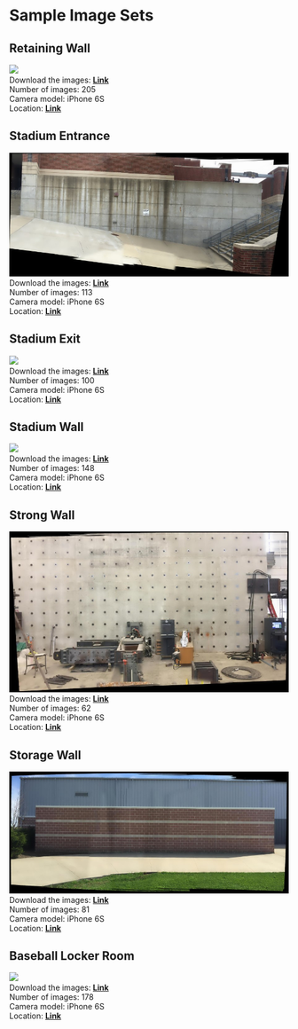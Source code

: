 # Sample Image Sets

## Retaining Wall
![](post/iphone_retaining_wall.jpg)  
Download the images: **[Link](https://my.syncplicity.com/share/py8ap2fqvkjzmvg/iphone_retaining_wall)**  
Number of images: 205  
Camera model: iPhone 6S  
Location: **[Link](https://www.google.com/maps/@40.4348524,-86.9194662,31a,50.1y,270h,49.17t/data=!3m1!1e3)**  

## Stadium Entrance
![](post/iphone_stadium_entrance.jpg)  
Download the images: **[Link](https://my.syncplicity.com/share/4w8mkspdejjj7ye/iphone_stadium_entrance)**  
Number of images: 113  
Camera model: iPhone 6S  
Location: **[Link](https://www.google.com/maps/@40.4337546,-86.9198714,32a,50.4y,90h,45.75t/data=!3m1!1e3)**  

## Stadium Exit
![](post/iphone_stadium_exit.jpg)  
Download the images: **[Link](https://my.syncplicity.com/share/lqquaqqesxsodr3/iphone_stadium_exit)**  
Number of images: 100  
Camera model: iPhone 6S  
Location: **[Link](https://www.google.com/maps/@40.4346182,-86.9205679,69a,35y,90h,45.03t/data=!3m1!1e3)**  

## Stadium Wall
![](post/iphone_stadium_wall.jpg)  
Download the images: **[Link](https://my.syncplicity.com/share/floire3tp0vo124/iphone_stadium_wall)**  
Number of images: 148  
Camera model: iPhone 6S  
Location: **[Link](https://www.google.com/maps/@40.4342424,-86.916207,98a,35y,270h,39.44t/data=!3m1!1e3)**  

## Strong Wall
![](post/iphone_strong_wall.jpg)  
Download the images: **[Link](https://my.syncplicity.com/share/yxi0vk7fo20xz8g/iphone_strong_wall)**  
Number of images: 62  
Camera model: iPhone 6S  
Location: **[Link](https://www.google.com/maps/@40.4374895,-86.9376932,69a,35y,180h,39.45t/data=!3m1!1e3)**  

## Storage Wall
![](post/iphone_storage_wall.jpg)  
Download the images: **[Link](https://my.syncplicity.com/share/ox4mi5ndye6z7uc/iphone_storage_wall)**  
Number of images: 81  
Camera model: iPhone 6S  
Location: **[Link](https://www.google.com/maps/@40.4373136,-86.9376708,44a,35y,180h,39.49t/data=!3m1!1e3)**  

## Baseball Locker Room
![](post/iphone_baseball_locker_room.jpg)  
Download the images: **[Link](https://my.syncplicity.com/share/udbjolederfhxwz/iphone_baseball_locker_room)**  
Number of images: 178  
Camera model: iPhone 6S  
Location: **[Link](https://www.google.com/maps/@40.4379368,-86.9427365,53a,35y,90h,42.56t/data=!3m1!1e3)**    